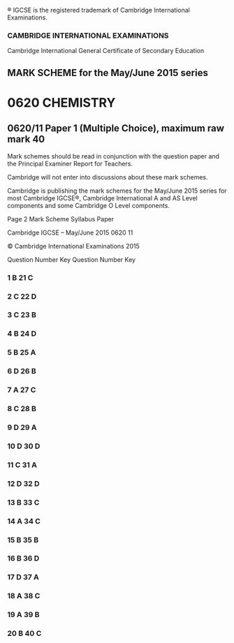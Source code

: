 ® IGCSE is the registered trademark of Cambridge International Examinations. 

### CAMBRIDGE INTERNATIONAL EXAMINATIONS 

Cambridge International General Certificate of Secondary Education 

## MARK SCHEME for the May/June 2015 series 

# 0620 CHEMISTRY 

## 0620/11 Paper 1 (Multiple Choice), maximum raw mark 40 

Mark schemes should be read in conjunction with the question paper and the Principal Examiner Report for Teachers. 

Cambridge will not enter into discussions about these mark schemes. 

Cambridge is publishing the mark schemes for the May/June 2015 series for most Cambridge IGCSE®, Cambridge International A and AS Level components and some Cambridge O Level components. 


Page 2 Mark Scheme Syllabus Paper 

 Cambridge IGCSE – May/June 2015 0620 11 

 © Cambridge International Examinations 2015 

 Question Number Key Question Number Key 

### 1 B 21 C 

### 2 C 22 D 

### 3 C 23 B 

### 4 B 24 D 

### 5 B 25 A 

### 6 D 26 B 

### 7 A 27 C 

### 8 C 28 B 

### 9 D 29 A 

### 10 D 30 D 

### 11 C 31 A 

### 12 D 32 D 

### 13 B 33 C 

### 14 A 34 C 

### 15 B 35 B 

### 16 B 36 D 

### 17 D 37 A 

### 18 A 38 C 

### 19 A 39 B 

### 20 B 40 C 


